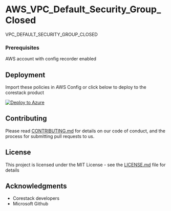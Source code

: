 
# AWS_VPC_Default_Security_Group_Closed

VPC_DEFAULT_SECURITY_GROUP_CLOSED

### Prerequisites

AWS account with config recorder enabled

## Deployment

Import these policies in AWS Config or click below to deploy to the corestack product 

[![Deploy to Azure](https://docs.corestack.io/wp-content/uploads/2019/09/deploy-to-corestack.svg)](http://devserver.corestack.io/policy?repositories=github&external_redirect=true&name=AWS_VPC_Default_Security_Group_Closed&engine_type=aws_config&services=AWS&severity=high&classification=Cost&sub_classification=Utilization&url=https://github.com/corestacklabs/Policies.git&path=AWS/managed/AWS_VPC_Default_Security_Group_Closed&recommendation_name=recommendation#/tenant)

## Contributing

Please read [CONTRIBUTING.md](https://gist.github.com/karthick-kk/30e4fd3f279492b4f040d5cd569d21d0) for details on our code of conduct, and the process for submitting pull requests to us.

## License

This project is licensed under the MIT License - see the [LICENSE.md](LICENSE.md) file for details

## Acknowledgments

* Corestack developers
* Microsoft Github

